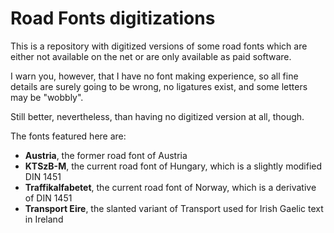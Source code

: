 # Road Fonts digitizations
This is a repository with digitized versions of some road fonts which are either not available on the net or are only available as paid software.

I warn you, however, that I have no font making experience, so all fine details are surely going to be wrong, no ligatures exist, and some letters may be "wobbly".

Still better, nevertheless, than having no digitized version at all, though.

The fonts featured here are:
* __Austria__, the former road font of Austria
* __KTSzB-M__, the current road font of Hungary, which is a slightly modified DIN 1451
* __Traffikalfabetet__, the current road font of Norway, which is a derivative of DIN 1451
* __Transport Eire__, the slanted variant of Transport used for Irish Gaelic text in Ireland
